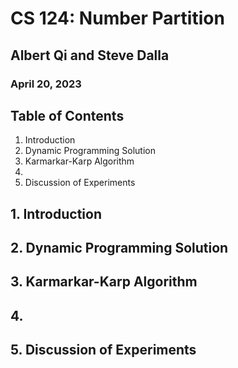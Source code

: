 # CS 124: Number Partition 
## Albert Qi and Steve Dalla
### April 20, 2023

## Table of Contents
1. Introduction
2. Dynamic Programming Solution
3. Karmarkar-Karp Algorithm
4. 
5. Discussion of Experiments

## 1. Introduction



## 2. Dynamic Programming Solution



## 3. Karmarkar-Karp Algorithm



## 4. 



## 5. Discussion of Experiments

